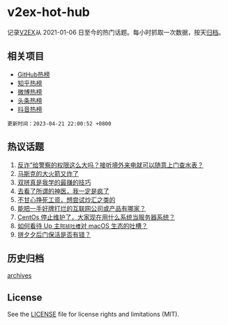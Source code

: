 # v2ex-hot-hub

 记录[V2EX](https://www.v2ex.com/)从 2021-01-06 日至今的热门话题。每小时抓取一次数据，按天[归档](archives)。
 
 ## 相关项目

- [GitHub热榜](https://github.com/it985/github-hot-hub)
- [知乎热榜](https://github.com/it985/zhihu-hot-hub)
- [微博热榜](https://github.com/it985/weibo-hot-hub)
- [头条热榜](https://github.com/it985/toutiao-hot-hub)
- [抖音热榜](https://github.com/it985/douyin-hot-hub)


 `更新时间：2023-04-21 22:00:52 +0800`

## 热议话题

1. [反诈”给警察的权限这么大吗？接听境外来电就可以随意上门查水表？](https://www.v2ex.com/t/934314)
1. [马斯克的大火箭又炸了](https://www.v2ex.com/t/934155)
1. [双拼真是我学的最赚的技巧](https://www.v2ex.com/t/934298)
1. [去看了所谓的神医，我一定是疯了](https://www.v2ex.com/t/934323)
1. [不甘心挣死工资，想尝试炒汇之类的](https://www.v2ex.com/t/934228)
1. [能把一手好牌打烂的互联网公司或产品有哪家？](https://www.v2ex.com/t/934248)
1. [CentOs 停止维护了，大家现在用什么系统当服务器系统？](https://www.v2ex.com/t/934262)
1. [如何看待 Up 主`阿祯吐槽`对 macOS 生态的吐槽？](https://www.v2ex.com/t/934199)
1. [拼夕夕后门保活是否有错？](https://www.v2ex.com/t/934361)

## 历史归档

[archives](archives)

## License

See the [LICENSE](LICENSE) file for license rights and limitations (MIT).
